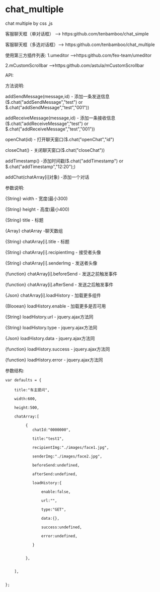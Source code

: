 # chat_multiple
chat multiple by css ,js

客服聊天框（单对话框）  --> https:github.com/tenbamboo/chat_simple

客服聊天框（多选对话框）--> https:github.com/tenbamboo/chat_multiple

使用第三方插件列表:
1.umeditor -->https:github.com/fex-team/umeditor

2.mCustomScrollbar  -->https:github.com/astula/mCustomScrollbar


API:
	
方法说明:

addSendMessage(message,id) - 添加一条发送信息($.chat("addSendMessage","test") or $.chat("addSendMessage","test","001"))

addReceiveMessage(message,id) - 添加一条接收信息($.chat("addReceiveMessage","test") or $.chat("addReceiveMessage","test","001"))

openChat(id) - 打开聊天窗口($.chat("openChat","id")

closeChat() - 关闭聊天窗口($.chat("closeChat"))

addTimestamp() -添加时间戳($.chat("addTimestamp") or $.chat("addTimestamp","12:20");)

addChat(chatArray[i]对象) -添加一个对话


 参数说明:
 
{String} width - 宽度(最小300)

{String} height - 高度(最小400)

{String} title - 标题

{Array} chatArray -聊天数组

{String} chatArray[i].title - 标题

{String} chatArray[i].recipientImg - 接受者头像

{String} chatArray[i].senderImg - 发送者头像

{function} chatArray[i].beforeSend - 发送之前触发事件

{function} chatArray[i].afterSend - 发送之后触发事件

{Json} chatArray[i].loadHistory - 加载更多组件

{Blooean} loadHistory.enable - 加载更多是否可用

{String} loadHistory.url - jquery.ajax方法同

{String} loadHistory.type - jquery.ajax方法同

{Json} loadHistory.data - jquery.ajax方法同

{function} loadHistory.success - jquery.ajax方法同

{function} loadHistory.error - jquery.ajax方法同


 参数结构:
 
 
	var defaults = {
	
		title:"车主提问",
		
		width:600,
		
		height:500,
		
		chatArray:[
		
			 {
			 	chatId:"0000000",
			 	
			 	title:"test1",
			 	
			 	recipientImg:"./images/face1.jpg",
			 	
			 	senderImg:"./images/face2.jpg",
			 	
			 	beforeSend:undefined,
			 	
			 	afterSend:undefined,
			 	
			 	loadHistory:{
			 	
			 		enable:false,
			 		
			 		url:"",
			 		
			 		type:"GET",
			 		
			 		data:{},
			 		
			 		success:undefined,
			 		
			 		error:undefined,
			 		
			 	}
			 	

			 },
			 

		],
		
		
	};




